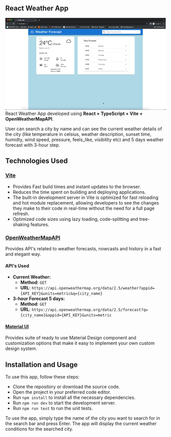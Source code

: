 ## React Weather App
![](docs/weather-app.gif)
React Weather App developed using **React + TypeScript + Vite + OpenWeatherMapAPI**.

User can search a city by name and can see the current weather details of the city (like temperature in celsius, weather description, sunset time, humidty, wind speed, pressure, feels_like, visibility etc) and 5 days weather forecast with 3-hour step.

## Technologies Used

### [Vite](https://vitejs.dev/)
- Provides Fast build times and instant updates to the browser.
- Reduces the time spent on building and deploying applications.
- The built-in development server in Vite is optimized for fast reloading and hot module replacement, allowing developers to see the changes they make to their code in real-time without the need for a full page refresh.
- Optimized code sizes using lazy loading, code-splitting and tree-shaking features.

### [OpenWeatherMapAPI](https://openweathermap.org/)
Provides API's related to weather forecasts, nowcasts and history in a fast and elegant way.

#### API's Used
- **Current Weather:** 
   - **Method**: `GET`
   - **URL**: `https://api.openweathermap.org/data/2.5/weather?appid={API_KEY}&units=metric&q={city_name}`
- **3-hour Forecast 5 days:**
   - **Method**: `GET`
   - **URL**: `https://api.openweathermap.org/data/2.5/forecast?q={city_name}&appid={API_KEY}&units=metric`

#### [Material UI](https://mui.com/material-ui/react-autocomplete/)
Provides suite of ready to use Material Design component and customization options that make it easy to implement your own custom design system.


## Installation and Usage
To use this app, follow these steps:
- Clone the repository or download the source code.
- Open the project in your preferred code editor.
- Run `npm install` to install all the necessary dependencies.
- Run `npm run dev` to start the development server.
- Run `npm run test` to run the unit tests.

To use the app, simply type the name of the city you want to search for in the search bar and press Enter. The app will display the current weather conditions for the searched city.

